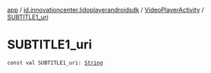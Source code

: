 [app](../../index.md) / [id.innovationcenter.lidoplayerandroidsdk](../index.md) / [VideoPlayerActivity](index.md) / [SUBTITLE1_uri](./-s-u-b-t-i-t-l-e1_uri.md)

# SUBTITLE1_uri

`const val SUBTITLE1_uri: `[`String`](https://kotlinlang.org/api/latest/jvm/stdlib/kotlin/-string/index.html)